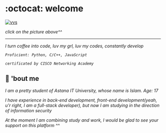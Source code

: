 # :octocat: welcome
[![vvs](https://data.whicdn.com/images/254945953/original.gif)](https://www.instagram.com/1prettyvvs/)

_click on the picture above^^_
___
_I turn coffee into code, luv my grl, luv my codes, constantly develop_

_`Proficient: Python, C/C++, JavaScript`_

_`certificated by CISCO Networking Academy`_

## :wedding: 'bout me
 _I am a pretty student of Astana IT University, whose name is Islam. Age: 17_

 _I have experience in back-end development, front-end development(yeah, u'r right, I am a full-stack developer), but now I am studying in the direction of information security_

_At the moment I am combining study and work, I would be glad to see your support on this platform ^^_


